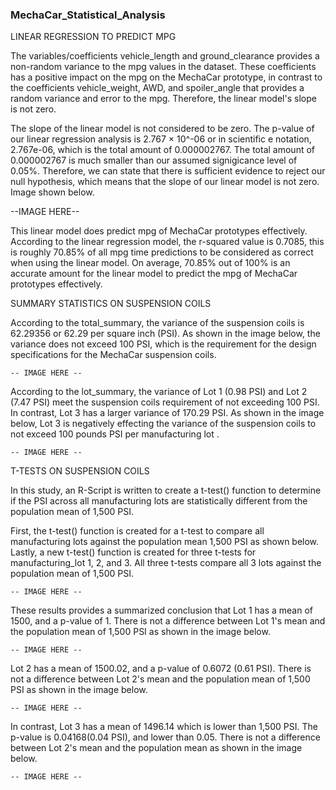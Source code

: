 ### MechaCar_Statistical_Analysis

LINEAR REGRESSION TO PREDICT MPG

The variables/coefficients vehicle_length and ground_clearance provides a non-random variance to the mpg values in the dataset. These coefficients has a positive impact on the mpg on the MechaCar prototype, in contrast to the coefficients vehicle_weight, AWD, and spoiler_angle that provides a random variance and error to the mpg. Therefore, the linear model's slope is not zero. 

The slope of the linear model is not considered to be zero. The p-value of our linear regression analysis is 2.767 × 10^-06 or in scientific e notation, 2.767e-06, which is the total amount of 0.000002767. The total amount of 0.000002767 is much smaller than our assumed signigicance level of 0.05%. Therefore, we can state that there is sufficient evidence to reject our null hypothesis, which means that the slope of our linear model is not zero. Image shown below.

  --IMAGE HERE--

This linear model does predict mpg of MechaCar prototypes effectively. According to the linear regression model, the r-squared value is 0.7085, this is roughly 70.85% of all mpg time predictions to be considered as correct when using the linear model. On average, 70.85% out of 100% is an accurate amount for the linear model to predict the mpg of MechaCar
prototypes effectively. 

SUMMARY STATISTICS ON SUSPENSION COILS

According to the total_summary, the variance of the suspension coils is 62.29356 or 62.29 per square inch (PSI). As shown in the image below, the variance does not exceed 100 PSI, which is the requirement for the design specifications for the MechaCar suspension coils.  

	-- IMAGE HERE --		

According to the lot_summary, the variance of Lot 1 (0.98 PSI) and Lot 2 (7.47 PSI) meet the suspension coils requirement of not exceeding 100 PSI. In contrast, Lot 3 has a larger variance of 170.29 PSI. As shown in the image below, Lot 3 is negatively effecting the variance of the suspension coils to not exceed 100 pounds PSI per manufacturing lot . 

	-- IMAGE HERE --

T-TESTS ON SUSPENSION COILS

In this study, an R-Script is written to create a t-test() function to determine if the PSI across all manufacturing lots are statistically different from the population mean of 
1,500 PSI.

First, the t-test() function is created for a t-test to compare all manufacturing lots against the population mean 1,500 PSI as shown below. Lastly, a new t-test() function is created for three t-tests for manufacturing_lot 1, 2, and 3. All three t-tests compare all 3 lots against the population mean of 1,500 PSI.

	-- IMAGE HERE --
	
These results provides a summarized conclusion that Lot 1 has a mean of 1500, and a p-value of 1. There is not a difference between Lot 1's mean and the population mean of 1,500 PSI as shown in the image below.

	-- IMAGE HERE --

Lot 2 has a mean of 1500.02, and a p-value of 0.6072 (0.61 PSI). There is not a difference between Lot 2's mean and the population mean of 1,500 PSI as shown in the image below.

	-- IMAGE HERE --
	
In contrast, Lot 3 has a mean of 1496.14 which is lower than 1,500 PSI. The p-value is 0.04168(0.04 PSI), and lower than 0.05. There is not a difference between Lot 2's mean and the population mean as shown in the image below.  
	
	-- IMAGE HERE --	








